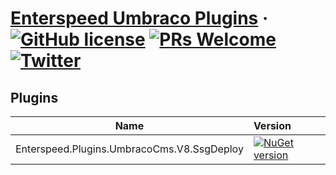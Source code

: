 # [Enterspeed Umbraco Plugins](https://www.enterspeed.com) &middot; [![GitHub license](https://img.shields.io/badge/license-MIT-blue.svg)](./LICENSE) [![PRs Welcome](https://img.shields.io/badge/PRs-welcome-brightgreen.svg)](https://github.com/enterspeedhq/enterspeed-plugins-umbraco-cms/pulls) [![Twitter](https://img.shields.io/twitter/follow/enterspeedhq?style=social)](https://twitter.com/enterspeedhq)

## Plugins

| Name                                            | Version           |
| -------------                                   |:-------------     |
| Enterspeed.Plugins.UmbracoCms.V8.SsgDeploy      | [![NuGet version](https://img.shields.io/nuget/v/Enterspeed.Plugins.UmbracoCms.V8.SsgDeploy)](https://www.nuget.org/packages/Enterspeed.Plugins.UmbracoCms.V8.SsgDeploy/)    |
